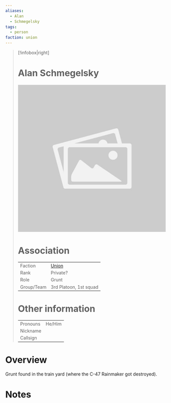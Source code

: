 ```yaml
---
aliases: 
  - Alan
  - Schmegelsky
tags: 
  - person
faction: union
---
```


> [!infobox|right] 
> # Alan Schmegelsky
> ![placeholder](attachments/placeholder.png)
> # Association
> | | |
> | ---- | ---- |
> | Faction | [Union](reference/Union.md) |
> | Rank | Private? |
> | Role | Grunt |
> | Group/Team | 3rd Platoon, 1st squad |
> # Other information
> | | | 
> | - | - |
> | Pronouns | He/Him |
> | Nickname | |
> | Callsign | | 

# Overview

Grunt found in the train yard (where the C-47 Rainmaker got destroyed).

# Notes

